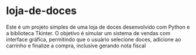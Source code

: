 # loja-de-doces
Este é um projeto simples de uma loja de doces desenvolvido com Python e a biblioteca Tkinter. O objetivo é simular um sistema de vendas com interface gráfica, permitindo que o usuário selecione doces, adicione ao carrinho e finalize a compra, inclusive gerando nota fiscal
